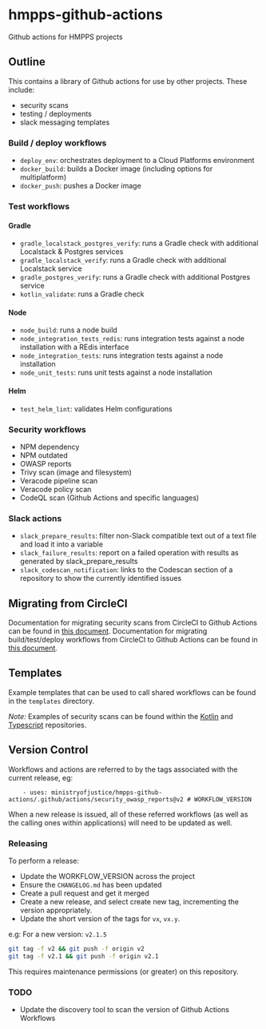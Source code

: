 # hmpps-github-actions

Github actions for HMPPS projects


## Outline

This contains a library of Github actions for use by other projects. These include:

- security scans
- testing / deployments
- slack messaging templates

### Build / deploy workflows

- `deploy_env`: orchestrates deployment to a Cloud Platforms environment
- `docker_build`: builds a Docker image (including options for multiplatform)
- `docker_push`: pushes a Docker image

### Test workflows

#### Gradle
- `gradle_localstack_postgres_verify`: runs a Gradle check with additional Localstack & Postgres services
- `gradle_localstack_verify`: runs a Gradle check with additional Localstack service
- `gradle_postgres_verify`: runs a Gradle check with additional Postgres service
- `kotlin_validate`: runs a Gradle check

#### Node
- `node_build`: runs a node build
- `node_integration_tests_redis`: runs integration tests against a node installation with a REdis interface
- `node_integration_tests`: runs integration tests against a node installation
- `node_unit_tests`: runs unit tests against a node installation

#### Helm
- `test_helm_lint`: validates Helm configurations


### Security workflows

- NPM dependency
- NPM outdated
- OWASP reports
- Trivy scan (image and filesystem)
- Veracode pipeline scan
- Veracode policy scan
- CodeQL scan (Github Actions and specific languages)

### Slack actions
- `slack_prepare_results`: filter non-Slack compatible text out of a text file and load it into a variable
- `slack_failure_results`: report on a failed operation with results as generated by slack_prepare_results
- `slack_codescan_notification`: links to the Codescan section of a repository to show the currently identified issues


## Migrating from CircleCI

Documentation for migrating security scans from CircleCI to Github Actions can be found in [this document](docs/security-migration.md).
Documentation for migrating build/test/deploy workflows from CircleCI to Github Actions can be found in [this document](docs/workflow-migration.md).

## Templates

Example templates that can be used to call shared workflows can be found in the `templates` directory.

*Note:* Examples of security scans can be found within the [Kotlin](https://github.com/ministryofjustice/hmpps-template-kotlin/tree/main/.github/workflows) and [Typescript](https://github.com/ministryofjustice/hmpps-template-typescript/tree/main/.github/workflows) repositories.


## Version Control

Workflows and actions are referred to by the tags associated with the current release, eg:

```
    - uses: ministryofjustice/hmpps-github-actions/.github/actions/security_owasp_reports@v2 # WORKFLOW_VERSION
```

When a new release is issued, all of these referred workflows (as well as the calling ones within applications) will need to be updated as well.

### Releasing

To perform a release:

* Update the WORKFLOW_VERSION across the project
* Ensure the `CHANGELOG.md` has been updated
* Create a pull request and get it merged
* Create a new release, and select create new tag, incrementing the version appropriately.
* Update the short version of the tags for `vx`, `vx.y`.

e.g: For a new version: `v2.1.5`
```sh
git tag -f v2 && git push -f origin v2
git tag -f v2.1 && git push -f origin v2.1
```

This requires maintenance permissions (or greater) on this repository.

### TODO

- Update the discovery tool to scan the version of Github Actions Workflows
